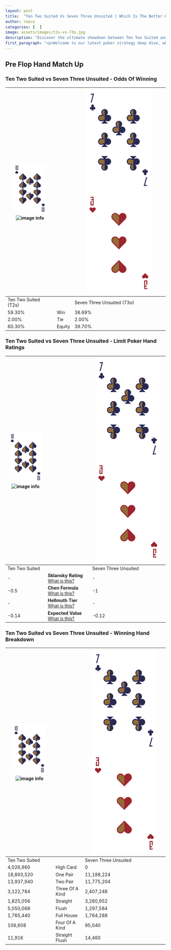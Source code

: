 ```yaml
---
layout: post
title:  "Ten Two Suited Vs Seven Three Unsuited | Which Is The Better Hand In Poker? A Complete Guide"
author: reece
categories: [  ]
image: assets/images/t2s-vs-73o.jpg
description: "Discover the ultimate showdown between Ten Two Suited and Seven Three Unsuited in poker! Uncover the odds, strategies, and scenarios where one hand triumphs over the other. Get ready to up your poker game with this thrilling analysis."
first_paragraph: "<p>Welcome to our latest poker strategy deep dive, where we're pitting two distinct hands against each other in a high-stakes showdown: Ten Two Suited vs Seven Three Unsuited.</p><p>In the dynamic world of poker, every decision counts, and knowing which hand holds the upper hand is key to your success at the table.</p><p>In this article, we'll dissect these two hands, explore the scenarios where one dominates the other, and equip you with the knowledge to make strategic choices that can tip the odds in your favor.</p><p>Get ready to unravel the intriguing dynamics of these poker hands and elevate your game to new heights.</p>"
---
```




[comment]: # (sp0)

## Pre Flop Hand Match Up

<div class="table hand-ratings" markdown="1"> 



### Ten Two Suited vs Seven Three Unsuited - Odds Of Winning


    
| ![image info](assets/images/hand1/T.png) ![image info](assets/images/hand1/2s.png) |  | ![image info](assets/images/hand2/7.png) ![image info](assets/images/hand2/3o.png) |
| -------- | -------- | -------- |
| Ten Two Suited (T2s) |  | Seven Three Unsuited (73o) |
| 59.30% | Win | 38.69% |
| 2.00% | Tie | 2.00% |
| 60.30% | Equity | 39.70% |




[comment]: # (sp1)



### Ten Two Suited vs Seven Three Unsuited - Limit Poker Hand Ratings


    
| ![image info](assets/images/hand1/T.png) ![image info](assets/images/hand1/2s.png) |  | ![image info](assets/images/hand2/7.png) ![image info](assets/images/hand2/3o.png) |
| -------- | -------- | -------- |
| Ten Two Suited |  | Seven Three Unsuited |
| - | **Sklansky Rating** [What is this?](/sklansky-rating-explained) | - |
| -0.5 | **Chen Formula** [What is this?](/chen-formula-explained) | -1 |
| - | **Hellmuth Tier** [What is this?](/Hellmuth-tier-explained) | - |
| -0.14 | **Expected Value** [What is this?](/expected-value-explained) | -0.12 |




[comment]: # (sp2)



### Ten Two Suited vs Seven Three Unsuited - Winning Hand Breakdown


    
| ![image info](assets/images/hand1/T.png) ![image info](assets/images/hand1/2s.png) |  | ![image info](assets/images/hand2/7.png) ![image info](assets/images/hand2/3o.png) |
| -------- | -------- | -------- |
| Ten Two Suited |  | Seven Three Unsuited |
| 4,026,960 | High Card | 0 |
| 18,893,520 | One Pair | 11,188,224 |
| 13,937,940 | Two Pair | 11,775,204 |
| 3,122,784 | Three Of A Kind | 2,407,248 |
| 1,825,056 | Straight | 3,260,952 |
| 5,050,068 | Flush | 1,297,584 |
| 1,765,440 | Full House | 1,764,288 |
| 106,608 | Four Of A Kind | 95,040 |
| 11,916 | Straight Flush | 14,460 |




[comment]: # (sp3)



</div>

[comment]: # (sp4)



[comment]: # (sp5)


